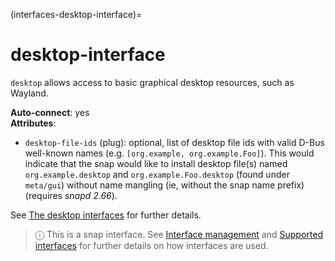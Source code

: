 (interfaces-desktop-interface)=
# desktop-interface

`desktop` allows access to basic graphical desktop resources, such as Wayland.

**Auto-connect**: yes</br>
**Attributes**:</br>
   * `desktop-file-ids` (plug): optional, list of desktop file ids with valid D-Bus well-known names (e.g. `[org.example, org.example.Foo]`). This would indicate that the snap would like to install desktop file(s) named `org.example.desktop` and `org.example.Foo.desktop` (found under `meta/gui`) without name mangling (ie, without the snap name prefix) (requires *snapd 2.66*).

See [The desktop interfaces](/interfaces/desktop-interfaces) for further details.

> ⓘ  This is a snap interface. See [Interface management](/) and [Supported interfaces](/interfaces/index) for further details on how interfaces are used.

